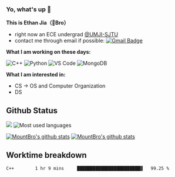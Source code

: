### Yo, what's up 👋
**This is Ethan Jia（🗻Bro）**
- right now an ECE undergrad [@UMJI-SJTU](https://www.ji.sjtu.edu.cn/)
- contact me through email if possible: [![Gmail Badge](https://img.shields.io/badge/-181716254@qq.com-c14438?style=plastic&logo=Gmail&logoColor=white&link=mailto:15203012@iubat.edu)](mailto:181716254@qq.com)

**What I am working on these days:**

 ![C++](https://img.shields.io/badge/-C++-00599C?style=plastic&logo=c)
 ![Python](https://img.shields.io/badge/-Python-8fcfd1?style=plastic&logo=Python)
 ![VS Code](https://img.shields.io/badge/-VS%20Code-007ACC?style=plastic&logo=visual-studio-code)
 ![MongoDB](https://img.shields.io/badge/-MongoDB-black?style=plastic&logo=mongodb)

**What I am interested in:**
- CS  ->  OS and Computer Organization
- DS 


## Github Status
![](https://github-readme-stats.vercel.app/api?username=MountBro&theme=buefy) 
![Most used languages](https://github-readme-stats.vercel.app/api/top-langs/?username=MountBro&hide=javascript&layout=compact&theme=buefy)

[![MountBro's github stats](https://github-readme-stats.vercel.app/api/pin/?username=MountBro&repo=myLeetCode&theme=buefy)](https://github.com/MountBro/myLeetCode)
[![MountBro's github stats](https://github-readme-stats.vercel.app/api/pin/?username=MountBro&repo=Age-of-Plague&theme=buefy)](https://github.com/MountBro/Age-of-Plague)

## Worktime breakdown
<!--START_SECTION:waka-->
```text
C++        1 hr 9 mins     ████████████████████████▓   99.25 % 
```
<!--END_SECTION:waka-->
